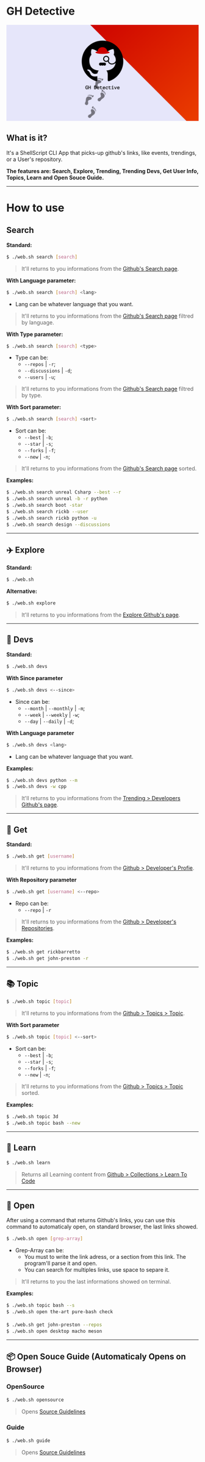 # GH Detective

<img alt="Cover" src="./Help/Assets/Cover/GH.png">

## What is it?

It's a ShellScript CLI App that picks-up github's links, like events, trendings, or a User's repository.


**The features are: Search, Explore, Trending, Trending Devs, Get User Info, Topics, Learn and Open Souce Guide.**

---

# How to use

## Search
**Standard:**
```bash
$ ./web.sh search [search]
```
> It'll returns to you informations from the [Github's Search page](https://github.com/search?).

**With Language parameter:**
```bash
$ ./web.sh search [search] <lang>
```
+ Lang can be whatever language that you want.
> It'll returns to you informations from the [Github's Search page](https://github.com/search?) filtred by language.

**With Type parameter:**
```bash
$ ./web.sh search [search] <type>
```
+ Type can be:
  + `--repos` | `-r`;
  + `--discussions` | `-d`;
  + `--users` | `-u`;
> It'll returns to you informations from the [Github's Search page](https://github.com/search?) filtred by type.
> 
**With Sort parameter:**
```bash
$ ./web.sh search [search] <sort>
```
+ Sort can be:
  + `--best` | `-b`;
  + `--star` | `-s`;
  + `--forks` | `-f`;
  + `--new` | `-n`;
> It'll returns to you informations from the [Github's Search page](https://github.com/search?) sorted.

**Examples:**
```bash
$ ./web.sh search unreal Csharp --best --r
$ ./web.sh search unreal -b -r python
$ ./web.sh search boot -star
$ ./web.sh search rickb --user
$ ./web.sh search rickb python -u 
$ ./web.sh search design --discussions
```

---

## ✈️ Explore
**Standard:**
```bash
$ ./web.sh
```
**Alternative:**
```bash
$ ./web.sh explore
```
> It'll returns to you informations from the [Explore Github's page](https://github.com/explore).

---

## 👋 Devs
**Standard:**
```bash
$ ./web.sh devs
```
**With Since parameter**
```bash
$ ./web.sh devs <--since>
```
+ Since can be:
    + `--month` | `--monthly` | `-m`;
    + `--week` | `--weekly` | `-w`;
    + `--day` | `--daily` | `-d`;

**With Language parameter**
```bash
$ ./web.sh devs <lang>
```
+ Lang can be whatever language that you want.

**Examples:**
```bash
$ ./web.sh devs python --m
$ ./web.sh devs -w cpp
```
> It'll returns to you informations from the [Trending > Developers Github's page](https://github.com/trending/developers).

---

## 🙌 Get
**Standard:**
```bash
$ ./web.sh get [username]
```
> It'll returns to you informations from the [Github > Developer's Profie](https://github.com/RickBarretto).

**With Repository parameter**
```bash
$ ./web.sh get [username] <--repo>
```
+ Repo can be:
  + `--repo` | `-r`
> It'll returns to you informations from the [Github > Developer's Repositories](https://github.com/RickBarretto?tab=repositories).

**Examples:**
```bash
$ ./web.sh get rickbarretto
$ ./web.sh get john-preston -r
```

---

## 📚 Topic
```bash
$ ./web.sh topic [topic]
```
> It'll returns to you informations from the [Github > Topics > Topic](https://github.com/topics).

**With Sort parameter**
```bash
$ ./web.sh topic [topic] <--sort>
```
+ Sort can be:
  + `--best` | `-b`;
  + `--star` | `-s`;
  + `--forks` | `-f`;
  + `--new` | `-n`;
> It'll returns to you informations from the [Github > Topics > Topic](https://github.com/topics) sorted.

**Examples:**
```bash
$ ./web.sh topic 3d
$ ./web.sh topic bash --new
```

---

## 🏫 Learn
```bash
$ ./web.sh learn
```
> Returns all Learning content from [Github > Collections > Learn To Code](https://github.com/collections/learn-to-code)
---

## 📂 Open

After using a command that returns Github's links, you can use this command to automaticaly open, on standard browser, the last links showed.

```bash
$ ./web.sh open [grep-array]
```
+ Grep-Array can be:
  + You must to write the link adress, or a section from this link. The program'll parse it and open.
  + You can search for multiples links, use space to separe it.
> It'll returns to you the last informations showed on terminal.

**Examples:**
```bash
$ ./web.sh topic bash --s
$ ./web.sh open the-art pure-bash check

$ ./web.sh get john-preston --repos
$ ./web.sh open desktop macho meson
```

---

## 📦 Open Souce Guide (Automaticaly Opens on Browser)

### OpenSource
```bash
$ ./web.sh opensource
```
> Opens [Source Guidelines](https://opensource.guide/)

### Guide
```bash
$ ./web.sh guide
```
> Opens [Source Guidelines](https://opensource.guide/)